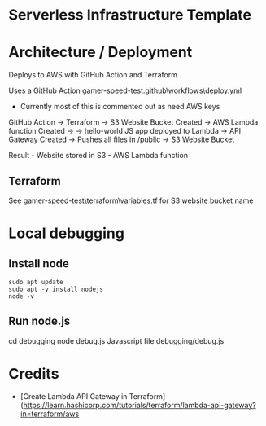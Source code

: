 # Serverless Infrastructure Template

# Architecture / Deployment

Deploys to AWS with GitHub Action and Terraform

Uses a GitHub Action gamer-speed-test\.github\workflows\deploy.yml
- Currently most of this is commented out as need AWS keys

GitHub Action -> 
    Terraform -> 
        S3 Website Bucket Created -> 
        AWS Lambda function Created -> 
            -> hello-world JS app deployed to Lambda ->
        API Gateway Created -> 
    Pushes all files in /public -> S3 Website Bucket

Result
    - Website stored in S3
    - AWS Lambda function

## Terraform
See gamer-speed-test\terraform\variables.tf
for S3 website bucket name

# Local debugging
## Install node
```
sudo apt update
sudo apt -y install nodejs
node -v
```
## Run node.js
cd debugging
node debug.js 
Javascript file
debugging/debug.js

# Credits 
- [Create Lambda API Gateway in Terraform](https://learn.hashicorp.com/tutorials/terraform/lambda-api-gateway?in=terraform/aws